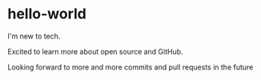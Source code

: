 # hello-world

I'm new to tech. 


Excited to learn more about open source and GitHub.


Looking forward to more and more commits and pull requests in the future 

